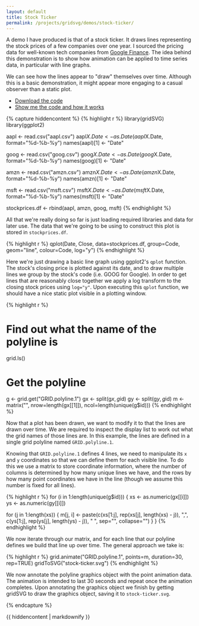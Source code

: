 ```yaml
---
layout: default
title: Stock Ticker
permalink: /projects/gridsvg/demos/stock-ticker/
---
```


A demo I have produced is that of a stock ticker. It draws lines representing the stock prices of a few companies over one year. I sourced the pricing data for well-known tech companies from [Google Finance](https://www.google.com/finance). The idea behind this demonstration is to show how animation can be applied to time series data, in particular with line graphs.

<object data="/projects/gridsvg/demos/stock-ticker/stock-prices.svg" type="image/svg+xml" width="810" height="567"></object>

We can see how the lines appear to "draw" themselves over time. Although this is a basic demonstration, it might appear more engaging to a casual observer than a static plot.

* [Download the code](/projects/gridsvg/demos/stock-ticker/stock-ticker.zip)
* <a id="gridsvg-code-toggle" href="#">Show me the code and how it works</a>

{% capture hiddencontent %}
{% highlight r %}
library(gridSVG)
library(ggplot2)

aapl <- read.csv("aapl.csv")
aapl$X.Date <- as.Date(aapl$X.Date, format="%d-%b-%y")
names(aapl)[1] <- "Date"

goog <- read.csv("goog.csv")
goog$X.Date <- as.Date(goog$X.Date, format="%d-%b-%y")
names(goog)[1] <- "Date"

amzn <- read.csv("amzn.csv")
amzn$X.Date <- as.Date(amzn$X.Date, format="%d-%b-%y")
names(amzn)[1] <- "Date"

msft <- read.csv("msft.csv")
msft$X.Date <- as.Date(msft$X.Date, format="%d-%b-%y")
names(msft)[1] <- "Date"

stockprices.df <- rbind(aapl, amzn, goog, msft)
{% endhighlight %}

All that we're really doing so far is just loading required libraries and data for later use. The data that we're going to be using to construct this plot is stored in `stockprices.df`.

{% highlight r %}
qplot(Date, Close, data=stockprices.df, group=Code, geom="line", colour=Code, log="y")
{% endhighlight %}

Here we're just drawing a basic line graph using ggplot2's `qplot` function. The stock's closing price is plotted against its date, and to draw multiple lines we group by the stock's code (i.e. GOOG for Google). In order to get lines that are reasonably close together we apply a log transform to the closing stock prices using `log="y"`. Upon executing this `qplot` function, we should have a nice static plot visible in a plotting window.

{% highlight r %}
# Find out what the name of the polyline is
grid.ls()

# Get the polyline
g <- grid.get("GRID.polyline.1")
gx <- split(g$x, g$id)
gy <- split(g$y, g$id)
m <- matrix("", nrow=length(gx[[1]]), ncol=length(unique(g$id)))
{% endhighlight %}

Now that a plot has been drawn, we want to modify it to that the lines are drawn over time. We are required to inspect the display list to work out what the grid names of those lines are. In this example, the lines are defined in a single grid polyline named `GRID.polyline.1`.

Knowing that `GRID.polyline.1` defines 4 lines, we need to manipulate its `x` and `y` coordinates so that we can define them for each visible line. To do this we use a matrix to store coordinate information, where the number of columns is determined by how many unique lines we have, and the rows by how many point coordinates we have in the line (though we assume this number is fixed for all lines).

{% highlight r %}
for (i in 1:length(unique(g$id))) {
  xs <- as.numeric(gx[[i]])
  ys <- as.numeric(gy[[i]])

  for (j in 1:length(xs)) {
    m[j, i] <- paste(c(xs[1:j], rep(xs[j], length(xs) - j)), ",",
                     c(ys[1:j], rep(ys[j], length(ys) - j)), " ", sep="", collapse="")
  }
}
{% endhighlight %}

We now iterate through our matrix, and for each line that our polyline defines we build that line up over time. The general approach we take is:

{% highlight r %}
grid.animate("GRID.polyline.1", points=m, duration=30, rep=TRUE)
gridToSVG("stock-ticker.svg")
{% endhighlight %}

We now annotate the polyline graphics object with the point animation data. The animation is intended to last 30 seconds and repeat once the animation completes. Upon annotating the graphics object we finish by getting gridSVG to draw the graphics object, saving it to `stock-ticker.svg`.

{% endcapture %}

<div id="hidden-gridsvg-code">
{{ hiddencontent | markdownify }}
</div>

<script type="text/javascript" src="/scripts/gridsvg-scripts.min.js"></script>

